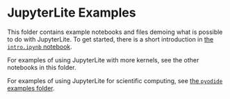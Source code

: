 # JupyterLite Examples

This folder contains example notebooks and files demoing what is possible to do with
JupyterLite. To get started, there is a short introduction in
[the `intro.ipynb` notebook](intro.ipynb).

For examples of using JupyterLite with more kernels, see the other notebooks in this
folder.

For examples of using JupyterLite for scientific computing, see
[the `pyodide` examples folder](pyodide).

